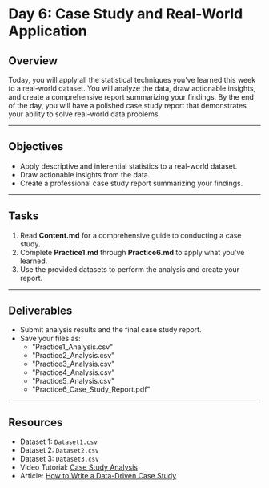 # Day 6: Case Study and Real-World Application

## Overview
Today, you will apply all the statistical techniques you’ve learned this week to a real-world dataset. You will analyze the data, draw actionable insights, and create a comprehensive report summarizing your findings. By the end of the day, you will have a polished case study report that demonstrates your ability to solve real-world data problems.

---

## Objectives
- Apply descriptive and inferential statistics to a real-world dataset.
- Draw actionable insights from the data.
- Create a professional case study report summarizing your findings.

---

## Tasks
1. Read **Content.md** for a comprehensive guide to conducting a case study.
2. Complete **Practice1.md** through **Practice6.md** to apply what you've learned.
3. Use the provided datasets to perform the analysis and create your report.

---

## Deliverables
- Submit analysis results and the final case study report.
- Save your files as:
  - "Practice1_Analysis.csv"
  - "Practice2_Analysis.csv"
  - "Practice3_Analysis.csv"
  - "Practice4_Analysis.csv"
  - "Practice5_Analysis.csv"
  - "Practice6_Case_Study_Report.pdf"

---

## Resources
- Dataset 1: `Dataset1.csv`
- Dataset 2: `Dataset2.csv`
- Dataset 3: `Dataset3.csv`
- Video Tutorial: [Case Study Analysis](https://www.youtube.com/results?search_query=case+study+analysis)
- Article: [How to Write a Data-Driven Case Study](https://towardsdatascience.com/how-to-write-a-data-driven-case-study)